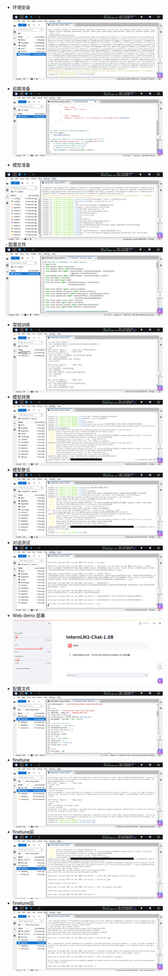 - 环境安装

  <img src="image/4.png" />
  
- 前期准备
  <img src="image/5.png" />
-  模型准备
  <img src="image/6.png" />
- 配置文件
  <img src="image/7.png" />

- 常规训练
  <img src="image/8.png" />
- 模型转换
  <img src="image/9.png" />
- 模型整合
  <img src="image/10.png" />
- 对话测试
  <img src="image/11.png" />
- Web demo 部署
  <img src="image/12.png" />
- 配置文件
  <img src="image/13.png" />
- finetune
  <img src="image/14.png" />
- finetune前
  <img src="image/15.png" />
- finetune后
  <img src="image/16.png" />